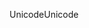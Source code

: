 <span data-ttu-id="27e3d-101">Unicode</span><span class="sxs-lookup"><span data-stu-id="27e3d-101">Unicode</span></span>